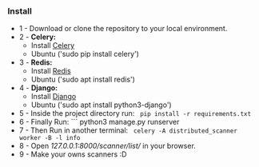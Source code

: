 <h3>Install</h3>

- 1 - Download or clone the repository to your local environment.
- 2 - **Celery:**
  - Install [Celery](https://pypi.org/project/celery/)
  - Ubuntu ('sudo pip install celery')
- 3 - **Redis:**
  - Install [Redis](https://redis.io/docs/getting-started/installation/)
  - Ubuntu ('sudo apt install redis')
- 4 - **Django:**
  - Install [Django](https://docs.djangoproject.com/en/4.1/topics/install/)
  - Ubuntu ('sudo apt install python3-django')
- 5 - Inside the project directory run: ```
  pip install -r requirements.txt```
- 6 - Finally Run: ```
  python3 manage.py runserver
- 7 - Then Run in another terminal: ```
  celery -A distributed_scanner worker -B -l info```
- 8 - Open *127.0.0.1:8000/scanner/list/* in your browser.
- 9 - Make your owns scanners :D
